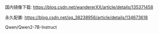 国内镜像下载: https://blog.csdn.net/wandererXX/article/details/135371458

永久配置: https://blog.csdn.net/qq_38238956/article/details/134673618

Qwen/Qwen2-7B-Instruct
